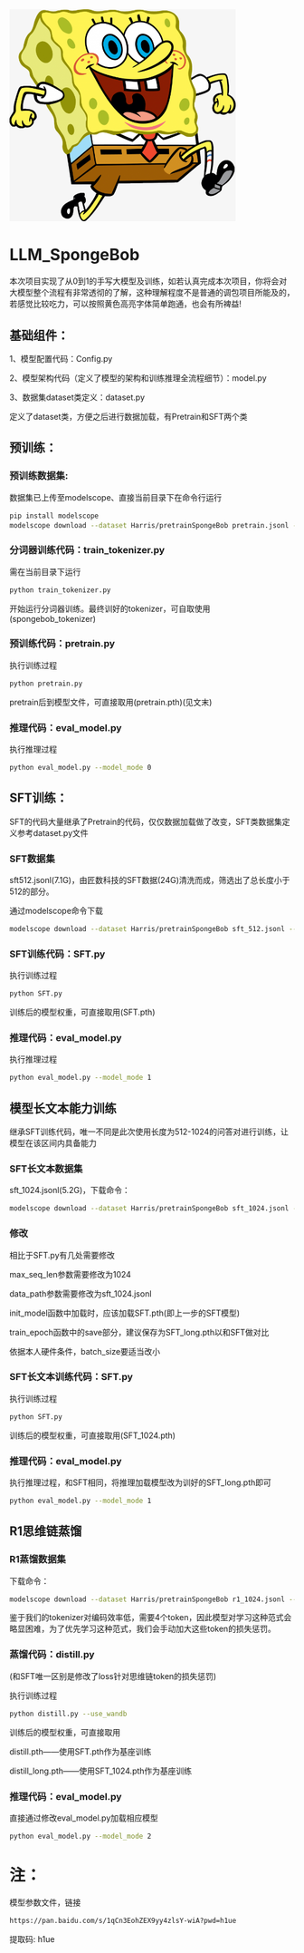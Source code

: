 <img src="SpongeBob.jpg" alt="outline" width="400"/>

# LLM_SpongeBob
本次项目实现了从0到1的手写大模型及训练，如若认真完成本次项目，你将会对大模型整个流程有非常透彻的了解，这种理解程度不是普通的调包项目所能及的，若感觉比较吃力，可以按照黄色高亮字体简单跑通，也会有所裨益!

## 基础组件：

1、模型配置代码：Config.py

2、模型架构代码（定义了模型的架构和训练推理全流程细节）：model.py

3、数据集dataset类定义：dataset.py

定义了dataset类，方便之后进行数据加载，有Pretrain和SFT两个类

## 预训练：

### 预训练数据集:
数据集已上传至modelscope、直接当前目录下在命令行运行

```bash
pip install modelscope
modelscope download --dataset Harris/pretrainSpongeBob pretrain.jsonl --local_dir ./
```

### 分词器训练代码：train_tokenizer.py 

需在当前目录下运行

```bash
python train_tokenizer.py 
```

开始运行分词器训练。最终训好的tokenizer，可自取使用(spongebob_tokenizer)

### 预训练代码：pretrain.py

执行训练过程

```bash
python pretrain.py 
```
pretrain后到模型文件，可直接取用(pretrain.pth)(见文末)

### 推理代码：eval_model.py

执行推理过程

```bash
python eval_model.py --model_mode 0
```

## SFT训练：
SFT的代码大量继承了Pretrain的代码，仅仅数据加载做了改变，SFT类数据集定义参考dataset.py文件

### SFT数据集
sft512.jsonl(7.1G)，由匠数科技的SFT数据(24G)清洗而成，筛选出了总长度小于512的部分。

通过modelscope命令下载
```bash
modelscope download --dataset Harris/pretrainSpongeBob sft_512.jsonl --local_dir ./
```

### SFT训练代码：SFT.py

执行训练过程

```bash
python SFT.py 
```
训练后的模型权重，可直接取用(SFT.pth)

### 推理代码：eval_model.py

执行推理过程

```bash
python eval_model.py --model_mode 1
```

## 模型长文本能力训练

继承SFT训练代码，唯一不同是此次使用长度为512-1024的问答对进行训练，让模型在该区间内具备能力

### SFT长文本数据集
sft_1024.jsonl(5.2G)，下载命令：
```bash
modelscope download --dataset Harris/pretrainSpongeBob sft_1024.jsonl --local_dir ./
```
### 修改
相比于SFT.py有几处需要修改

max_seq_len参数需要修改为1024

data_path参数需要修改为sft_1024.jsonl

init_model函数中加载时，应该加载SFT.pth(即上一步的SFT模型)

train_epoch函数中的save部分，建议保存为SFT_long.pth以和SFT做对比

依据本人硬件条件，batch_size要适当改小

### SFT长文本训练代码：SFT.py
执行训练过程

```bash
python SFT.py 
```
训练后的模型权重，可直接取用(SFT_1024.pth)

### 推理代码：eval_model.py

执行推理过程，和SFT相同，将推理加载模型改为训好的SFT_long.pth即可

```bash
python eval_model.py --model_mode 1
```

## R1思维链蒸馏

### R1蒸馏数据集
下载命令：
```bash
modelscope download --dataset Harris/pretrainSpongeBob r1_1024.jsonl --local_dir ./
```
鉴于我们的tokenizer对<think></think>编码效率低，需要4个token，因此模型对学习这种范式会略显困难，为了优先学习这种范式，我们会手动加大这些token的损失惩罚。

### 蒸馏代码：distill.py

(和SFT唯一区别是修改了loss针对思维链token的损失惩罚)

执行训练过程

```bash
python distill.py --use_wandb
```
训练后的模型权重，可直接取用

distill.pth——使用SFT.pth作为基座训练

distill_long.pth——使用SFT_1024.pth作为基座训练

### 推理代码：eval_model.py

直接通过修改eval_model.py加载相应模型

```bash
python eval_model.py --model_mode 2
```
# 注：
模型参数文件，链接
```bash
https://pan.baidu.com/s/1qCn3EohZEX9yy4zlsY-wiA?pwd=h1ue
```
提取码: h1ue
